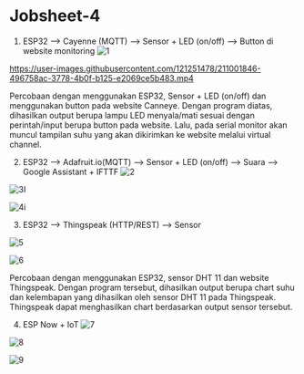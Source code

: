 # Jobsheet-4

1. ESP32 --> Cayenne (MQTT) --> Sensor + LED (on/off) --> Button di website monitoring
![1](https://user-images.githubusercontent.com/121251478/211001825-f345f3a6-1c7e-4b56-a0e8-6fce964375ad.png)

https://user-images.githubusercontent.com/121251478/211001846-496758ac-3778-4b0f-b125-e2069ce5b483.mp4


Percobaan dengan menggunakan ESP32, Sensor + LED (on/off) dan menggunakan button pada  website Canneye. Dengan program diatas, dihasilkan output berupa lampu LED menyala/mati sesuai dengan perintah/input berupa button pada website. Lalu, pada serial monitor akan muncul tampilan suhu yang akan dikirimkan ke website melalui virtual channel.

2. ESP32 --> Adafruit.io(MQTT) --> Sensor + LED (on/off) --> Suara --> Google Assistant + IFTTF
![2](https://user-images.githubusercontent.com/121251478/211001889-ab3d3f95-5c60-4770-a61e-a217e87d7678.png)

![3I](https://user-images.githubusercontent.com/121251478/211001920-e722ff11-d2f5-4d78-86bd-91b00f9eeb68.jpg)

![4i](https://user-images.githubusercontent.com/121251478/211001945-271f30ee-b7e2-4243-9c1d-dd87e546f98c.jpg)


3. ESP32 --> Thingspeak (HTTP/REST) --> Sensor

![5](https://user-images.githubusercontent.com/121251478/211001981-e98928d7-8d09-49aa-b5b5-d27bb6b8516d.png)


![6](https://user-images.githubusercontent.com/121251478/211001991-0a7ccf08-db7c-4204-aae5-c109d6fec862.png)


Percobaan dengan menggunakan ESP32, sensor DHT 11 dan website Thingspeak. Dengan program tersebut, dihasilkan output berupa chart suhu dan kelembapan yang dihasilkan oleh sensor DHT 11 pada Thingspeak. Thingspeak dapat menghasilkan chart berdasarkan output sensor tersebut.

4. ESP Now + IoT
![7](https://user-images.githubusercontent.com/121251478/211002033-e77fac30-a32f-4428-898d-20e41d1855dc.png)

![8](https://user-images.githubusercontent.com/121251478/211002057-fcb6aff2-4e3f-4330-9133-17a26f128220.png)


![9](https://user-images.githubusercontent.com/121251478/211002110-adc0a67a-0b0c-4c25-b906-ac1655d597c7.png)


